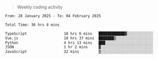 > Weekly coding activity
<!--START_SECTION:waka-->

```txt
From: 28 January 2025 - To: 04 February 2025

Total Time: 36 hrs 8 mins

TypeScript                 18 hrs 6 mins   ████████████▓░░░░░░░░░░░░   50.12 %
Vue.js                     10 hrs 37 mins  ███████▒░░░░░░░░░░░░░░░░░   29.40 %
Python                     4 hrs 13 mins   ███░░░░░░░░░░░░░░░░░░░░░░   11.70 %
JSON                       1 hr 2 mins     ▓░░░░░░░░░░░░░░░░░░░░░░░░   02.89 %
JavaScript                 32 mins         ▒░░░░░░░░░░░░░░░░░░░░░░░░   01.52 %
```

<!--END_SECTION:waka-->
